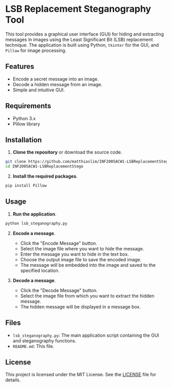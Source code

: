 # LSB Replacement Steganography Tool

This tool provides a graphical user interface (GUI) for hiding and extracting messages in images using the Least Significant Bit (LSB) replacement technique. The application is built using Python, `tkinter` for the GUI, and `Pillow` for image processing.

## Features

- Encode a secret message into an image.
- Decode a hidden message from an image.
- Simple and intuitive GUI.

## Requirements

- Python 3.x
- Pillow library

## Installation

1. **Clone the repository** or download the source code.

```sh
git clone https://github.com/matthiaslim/INF2005ACW1-LSBReplacementStego.git
cd INF2005ACW1-LSBReplacementStego
```

2. **Install the required packages**.

```sh
pip install Pillow
```

## Usage

1. **Run the application**.

```sh
python lsb_steganography.py
```

2. **Encode a message**.

    - Click the "Encode Message" button.
    - Select the image file where you want to hide the message.
    - Enter the message you want to hide in the text box.
    - Choose the output image file to save the encoded image.
    - The message will be embedded into the image and saved to the specified location.

3. **Decode a message**.

    - Click the "Decode Message" button.
    - Select the image file from which you want to extract the hidden message.
    - The hidden message will be displayed in a message box.

## Files

- `lsb_steganography.py`: The main application script containing the GUI and steganography functions.
- `README.md`: This file.

## License

This project is licensed under the MIT License. See the [LICENSE](LICENSE) file for details.
